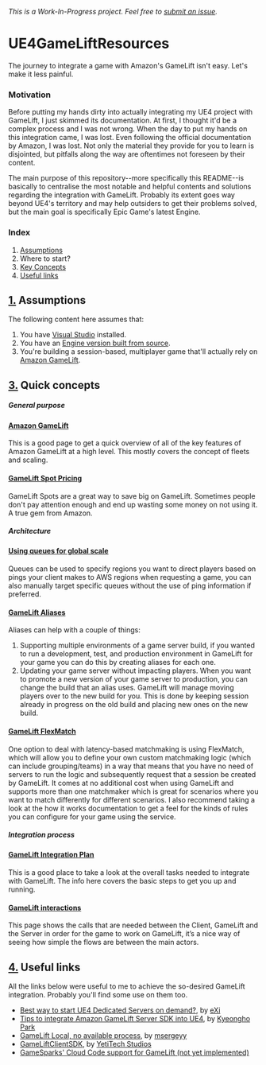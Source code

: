 _This is a Work-In-Progress project. Feel free to [submit an issue](https://github.com/chiefGui/UE4GameLiftResources/pulls)._

# UE4GameLiftResources
The journey to integrate a game with Amazon's GameLift isn't easy. Let's make it less painful.

### Motivation
Before putting my hands dirty into actually integrating my UE4 project with GameLift, I just skimmed its documentation. At first, I thought it'd be a complex process and I was not wrong. When the day to put my hands on this integration came, I was lost. Even following the official documentation by Amazon, I was lost. Not only the material they provide for you to learn is disjointed, but pitfalls along the way are oftentimes not foreseen by their content.

The main purpose of this repository--more specifically this README--is basically to centralise the most notable and helpful contents and solutions regarding the integration with GameLift. Probably its extent goes way beyond UE4's territory and may help outsiders to get their problems solved, but the main goal is specifically Epic Game's latest Engine.

### Index

1. [Assumptions](#1-assumptions)
2. Where to start?
3. [Key Concepts](#3-quick-concepts)
4. [Useful links](#4-useful-links)

## [1.](#1-assumptions) Assumptions

The following content here assumes that:

1. You have [Visual Studio](https://www.visualstudio.com/) installed.
2. You have an [Engine version built from source](https://docs.unrealengine.com/en-us/Programming/Development/BuildingUnrealEngine).
3. You're building a session-based, multiplayer game that'll actually rely on [Amazon GameLift](https://aws.amazon.com/gamelift/).

## [3.](#3-quick-concepts) Quick concepts

##### General purpose

#### [Amazon GameLift](https://aws.amazon.com/gamelift/faq/)
  
This is a good page to get a quick overview of all of the key features of Amazon GameLift at a high level. This mostly covers the concept of fleets and scaling.

#### [GameLift Spot Pricing](https://aws.amazon.com/gamelift/pricing/)

GameLift Spots are a great way to save big on GameLift. Sometimes people don't pay attention enough and end up wasting some money on not using it. A true gem from Amazon.

##### Architecture

#### [Using queues for global scale](http://docs.aws.amazon.com/gamelift/latest/developerguide/queues-intro.html)

 Queues can be used to specify regions you want to direct players based on pings your client makes to AWS regions when requesting a game, you can also manually target specific queues without the use of ping information if preferred.

#### [GameLift Aliases](http://docs.aws.amazon.com/gamelift/latest/developerguide/aliases-intro.html)

Aliases can help with a couple of things:

1. Supporting multiple environments of a game server build, if you wanted to run a development, test, and production environment in GameLift for your game you can do this by creating aliases for each one.
2. Updating your game server without impacting players. When you want to promote a new version of your game server to production, you can change the build that an alias uses. GameLift will manage moving players over to the new build for you. This is done by keeping session already in progress on the old build and placing new ones on the new build.

#### [GameLift FlexMatch]()

One option to deal with latency-based matchmaking is using FlexMatch, which will allow you to define your own custom matchmaking logic (which can include grouping/teams) in a way that means that you have no need of servers to run the logic and subsequently request that a session be created by GameLift. It comes at no additional cost when using GameLift and supports more than one matchmaker which is great for scenarios where you want to match differently for different scenarios. I also recommend taking a look at the how it works documentation to get a feel for the kinds of rules you can configure for your game using the service.

##### Integration process

#### [GameLift Integration Plan](http://docs.aws.amazon.com/gamelift/latest/developerguide/gamelift-integration.html)

This is a good place to take a look at the overall tasks needed to integrate with GameLift. The info here covers the basic steps to get you up and running.

#### [GameLift interactions](https://aws.amazon.com/gamelift/technical-overview/)

This page shows the calls that are needed between the Client, GameLift and the Server in order for the game to work on GameLift, it’s a nice way of seeing how simple the flows are between the main actors.

## [4.](#4-useful-links) Useful links

All the links below were useful to me to achieve the so-desired GameLift integration. Probably you'll find some use on them too.

- [Best way to start UE4 Dedicated Servers on demand?](https://gamedev.amazon.com/forums/questions/15607/best-way-to-start-ue4-dedicated-servers-on-demand.html?page=1&pageSize=10&sort=oldest), by [eXi](https://gamedev.amazon.com/forums/users/5575/eXi.html)
- [Tips to integrate Amazon GameLift Server SDK into UE4](https://answers.unrealengine.com/questions/752830/tips-to-integrate-amazon-gamelift-server-sdk-into.html), by [Kyeongho Park](https://answers.unrealengine.com/users/493686/kyeongho-park.html)
- [GameLift Local, no available process](https://gamedev.amazon.com/forums/articles/54050/gameliftlocal-no-available-process.html), by [msergeyy](https://gamedev.amazon.com/forums/users/5564/msergeyy.html)
- [GameLiftClientSDK](https://github.com/YetiTech-Studios/UE4GameLiftClientSDK), by [YetiTech Studios](https://github.com/YetiTech-Studios)
- [GameSparks' Cloud Code support for GameLift (not yet implemented)](https://support.gamesparks.net/support/discussions/topics/1000083949) 
